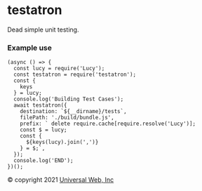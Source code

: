 # testatron

Dead simple unit testing.

### Example use

```
(async () => {
  const lucy = require('Lucy');
  const testatron = require('testatron');
  const {
    keys
  } = lucy;
  console.log('Building Test Cases');
  await testatron({
    destination: `${__dirname}/tests`,
    filePath: './build/bundle.js',
    prefix: ` delete require.cache[require.resolve('Lucy')];
    const $ = lucy;
    const {
      ${keys(lucy).join(',')}
    } = $;`,
  });
  console.log('END');
})();
```

© copyright 2021 [Universal Web, Inc](https://universalweb.io)
